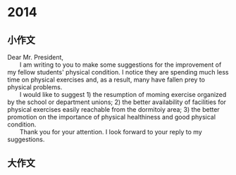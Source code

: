 # 2014

## 小作文


Dear Mr. President,    
&emsp;&emsp;I am writing to you to make some suggestions for the improvement of my fellow students' physical condition. I notice they are spending much less time on physical exercises and, as a result, many have fallen prey to physical problems.    
&emsp;&emsp;I would like to suggest 1) the resumption of moming exercise organized by the school or department unions; 2) the better availability of facilities for physical exercises easily reachable from the dormitoiy area; 3) the better promotion on the importance of physical healthiness and good physical condition.     
&emsp;&emsp;Thank you for your attention. I look forward to your reply to my suggestions. 


## 大作文


